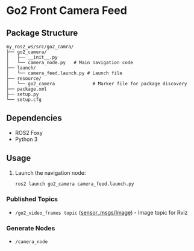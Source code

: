 # Go2 Front Camera Feed

## Package Structure

```
my_ros2_ws/src/go2_camra/
├── go2_camera/
│   ├── __init__.py
│   └── camera_node.py   # Main navigation code
├── launch/
│   └── camera_feed.launch.py # Launch file
├── resource/
│   └── go2_camera              # Marker file for package discovery
├── package.xml
├── setup.py
└── setup.cfg
```

## Dependencies

- ROS2 Foxy
- Python 3

## Usage

1. Launch the navigation node:
   ```bash
   ros2 launch go2_camera camera_feed.launch.py
   ```

### Published Topics
- `/go2_video_frames topic` ([sensor_msgs/Image](https://docs.ros.org/en/noetic/api/sensor_msgs/html/msg/Image.html)) - Image topic for Rviz

### Generate Nodes
- `/camera_node`
